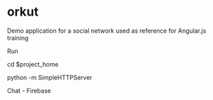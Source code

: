 # orkut
Demo application for a social network used as reference for Angular.js training 

Run 

cd $project_home

python -m SimpleHTTPServer  

Chat - Firebase
